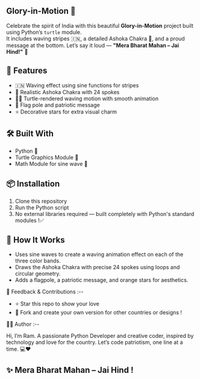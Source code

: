 ## Glory-in-Motion 🐢

Celebrate the spirit of India with this beautiful **Glory-in-Motion** project built using Python’s `turtle` module.  
It includes waving stripes 🇮🇳, a detailed Ashoka Chakra 🔵, and a proud message at the bottom. Let’s say it loud — **"Mera Bharat Mahan – Jai Hind!"** 🙏

## 🎨 Features

- 🇮🇳 Waving effect using sine functions for stripes
- 🔵 Realistic Ashoka Chakra with 24 spokes
- 🏳️‍🌈 Turtle-rendered waving motion with smooth animation
- 🗿 Flag pole and patriotic message
- ⭐ Decorative stars for extra visual charm

## 🛠️ Built With

- Python 🐍
- Turtle Graphics Module 🐢
- Math Module for sine wave 🌊

## 📦 Installation

1. Clone this repository
2. Run the Python script
3. No external libraries required — built completely with Python's standard modules !✅

## 🧠 How It Works

- Uses sine waves to create a waving animation effect on each of the three color bands.
- Draws the Ashoka Chakra with precise 24 spokes using loops and circular geometry.
- Adds a flagpole, a patriotic message, and orange stars for aesthetics.

💬 Feedback & Contributions :--

- ⭐ Star this repo to show your love
- 🔁 Fork and create your own version for other countries or designs !

🧑‍💻 Author :--

Hi, I’m Ram.
A passionate Python Developer and creative coder, inspired by technology and love for the country.
Let’s code patriotism, one line at a time. 💻❤️

## ✨ Mera Bharat Mahan – Jai Hind !
